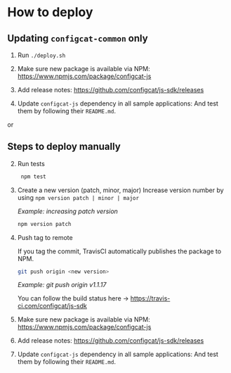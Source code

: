 # How to deploy

## Updating `configcat-common` only

1. Run `./deploy.sh`

1. Make sure new package is available via NPM: https://www.npmjs.com/package/configcat-js

1. Add release notes: https://github.com/configcat/js-sdk/releases

2. Update `configcat-js` dependency in all sample applications:
   And test them by following their `README.md`.

or

## Steps to deploy manually

2. Run tests
   ```bash
    npm test
    ```

3. Create a new version (patch, minor, major)
Increase version number by using `npm version patch | minor | major`

    *Example: increasing patch version* 
    ```bash
    npm version patch
    ```
1. Push tag to remote
    
    If you tag the commit, TravisCI automatically publishes the package to NPM. 
    ```bash
    git push origin <new version>
    ```
    *Example: git push origin v1.1.17*

    You can follow the build status here -> https://travis-ci.com/configcat/js-sdk

1. Make sure new package is available via NPM: https://www.npmjs.com/package/configcat-js

1. Add release notes: https://github.com/configcat/js-sdk/releases

2. Update `configcat-js` dependency in all sample applications:
   And test them by following their `README.md`.